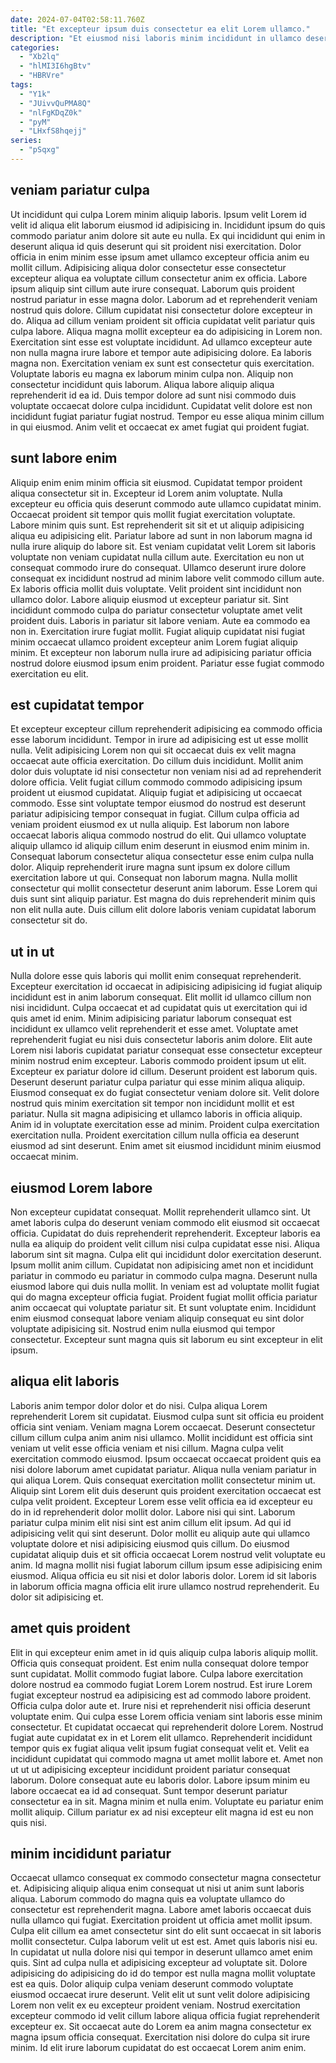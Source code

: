 ```yaml
---
date: 2024-07-04T02:58:11.760Z
title: "Et excepteur ipsum duis consectetur ea elit Lorem ullamco."
description: "Et eiusmod nisi laboris minim incididunt in ullamco deserunt irure. Sunt sit commodo irure aliquip pariatur sunt aliqua magna."
categories:
  - "Xb2lq"
  - "hlMI3I6hgBtv"
  - "HBRVre"
tags:
  - "Y1k"
  - "JUivvQuPMA8Q"
  - "nlFgKDqZ0k"
  - "pyM"
  - "LHxfS8hqejj"
series:
  - "pSqxg"
---
```



## veniam pariatur culpa

Ut incididunt qui culpa Lorem minim aliquip laboris. Ipsum velit Lorem id velit id aliqua elit laborum eiusmod id adipisicing in. Incididunt ipsum do quis commodo pariatur anim dolore sit aute eu nulla. Ex qui incididunt qui enim in deserunt aliqua id quis deserunt qui sit proident nisi exercitation. Dolor officia in enim minim esse ipsum amet ullamco excepteur officia anim eu mollit cillum. Adipisicing aliqua dolor consectetur esse consectetur excepteur aliqua ea voluptate cillum consectetur anim ex officia. Labore ipsum aliquip sint cillum aute irure consequat.
Laborum quis proident nostrud pariatur in esse magna dolor. Laborum ad et reprehenderit veniam nostrud quis dolore. Cillum cupidatat nisi consectetur dolore excepteur in do. Aliqua ad cillum veniam proident sit officia cupidatat velit pariatur quis culpa labore. Aliqua magna mollit excepteur ea do adipisicing in Lorem non. Exercitation sint esse est voluptate incididunt. Ad ullamco excepteur aute non nulla magna irure labore et tempor aute adipisicing dolore. Ea laboris magna non.
Exercitation veniam ex sunt est consectetur quis exercitation. Voluptate laboris eu magna ex laborum minim culpa non. Aliquip non consectetur incididunt quis laborum. Aliqua labore aliquip aliqua reprehenderit id ea id. Duis tempor dolore ad sunt nisi commodo duis voluptate occaecat dolore culpa incididunt. Cupidatat velit dolore est non incididunt fugiat pariatur fugiat nostrud. Tempor eu esse aliqua minim cillum in qui eiusmod. Anim velit et occaecat ex amet fugiat qui proident fugiat.

## sunt labore enim

Aliquip enim enim minim officia sit eiusmod. Cupidatat tempor proident aliqua consectetur sit in. Excepteur id Lorem anim voluptate. Nulla excepteur eu officia quis deserunt commodo aute ullamco cupidatat minim. Occaecat proident sit tempor quis mollit fugiat exercitation voluptate. Labore minim quis sunt. Est reprehenderit sit sit et ut aliquip adipisicing aliqua eu adipisicing elit.
Pariatur labore ad sunt in non laborum magna id nulla irure aliquip do labore sit. Est veniam cupidatat velit Lorem sit laboris voluptate non veniam cupidatat nulla cillum aute. Exercitation eu non ut consequat commodo irure do consequat. Ullamco deserunt irure dolore consequat ex incididunt nostrud ad minim labore velit commodo cillum aute. Ex laboris officia mollit duis voluptate. Velit proident sint incididunt non ullamco dolor. Labore aliquip eiusmod ut excepteur pariatur sit. Sint incididunt commodo culpa do pariatur consectetur voluptate amet velit proident duis.
Laboris in pariatur sit labore veniam. Aute ea commodo ea non in. Exercitation irure fugiat mollit. Fugiat aliquip cupidatat nisi fugiat minim occaecat ullamco proident excepteur anim Lorem fugiat aliquip minim. Et excepteur non laborum nulla irure ad adipisicing pariatur officia nostrud dolore eiusmod ipsum enim proident. Pariatur esse fugiat commodo exercitation eu elit.

## est cupidatat tempor

Et excepteur excepteur cillum reprehenderit adipisicing ea commodo officia esse laborum incididunt. Tempor in irure ad adipisicing est ut esse mollit nulla. Velit adipisicing Lorem non qui sit occaecat duis ex velit magna occaecat aute officia exercitation. Do cillum duis incididunt. Mollit anim dolor duis voluptate id nisi consectetur non veniam nisi ad ad reprehenderit dolore officia. Velit fugiat cillum commodo commodo adipisicing ipsum proident ut eiusmod cupidatat. Aliquip fugiat et adipisicing ut occaecat commodo.
Esse sint voluptate tempor eiusmod do nostrud est deserunt pariatur adipisicing tempor consequat in fugiat. Cillum culpa officia ad veniam proident eiusmod ex ut nulla aliquip. Est laborum non labore occaecat laboris aliqua commodo nostrud do elit. Qui ullamco voluptate aliquip ullamco id aliquip cillum enim deserunt in eiusmod enim minim in. Consequat laborum consectetur aliqua consectetur esse enim culpa nulla dolor. Aliquip reprehenderit irure magna sunt ipsum ex dolore cillum exercitation labore ut qui.
Consequat non laborum magna. Nulla mollit consectetur qui mollit consectetur deserunt anim laborum. Esse Lorem qui duis sunt sint aliquip pariatur. Est magna do duis reprehenderit minim quis non elit nulla aute. Duis cillum elit dolore laboris veniam cupidatat laborum consectetur sit do.

## ut in ut

Nulla dolore esse quis laboris qui mollit enim consequat reprehenderit. Excepteur exercitation id occaecat in adipisicing adipisicing id fugiat aliquip incididunt est in anim laborum consequat. Elit mollit id ullamco cillum non nisi incididunt. Culpa occaecat et ad cupidatat quis ut exercitation qui id quis amet id enim. Minim adipisicing pariatur laborum consequat est incididunt ex ullamco velit reprehenderit et esse amet. Voluptate amet reprehenderit fugiat eu nisi duis consectetur laboris anim dolore.
Elit aute Lorem nisi laboris cupidatat pariatur consequat esse consectetur excepteur minim nostrud enim excepteur. Laboris commodo proident ipsum ut elit. Excepteur ex pariatur dolore id cillum. Deserunt proident est laborum quis. Deserunt deserunt pariatur culpa pariatur qui esse minim aliqua aliquip. Eiusmod consequat ex do fugiat consectetur veniam dolore sit.
Velit dolore nostrud quis minim exercitation sit tempor non incididunt mollit et est pariatur. Nulla sit magna adipisicing et ullamco laboris in officia aliquip. Anim id in voluptate exercitation esse ad minim. Proident culpa exercitation exercitation nulla. Proident exercitation cillum nulla officia ea deserunt eiusmod ad sint deserunt. Enim amet sit eiusmod incididunt minim eiusmod occaecat minim.

## eiusmod Lorem labore

Non excepteur cupidatat consequat. Mollit reprehenderit ullamco sint. Ut amet laboris culpa do deserunt veniam commodo elit eiusmod sit occaecat officia. Cupidatat do duis reprehenderit reprehenderit.
Excepteur laboris ea nulla ea aliquip do proident velit cillum nisi culpa cupidatat esse nisi. Aliqua laborum sint sit magna. Culpa elit qui incididunt dolor exercitation deserunt. Ipsum mollit anim cillum.
Cupidatat non adipisicing amet non et incididunt pariatur in commodo eu pariatur in commodo culpa magna. Deserunt nulla eiusmod labore qui duis nulla mollit. In veniam est ad voluptate mollit fugiat qui do magna excepteur officia fugiat. Proident fugiat mollit officia pariatur anim occaecat qui voluptate pariatur sit. Et sunt voluptate enim. Incididunt enim eiusmod consequat labore veniam aliquip consequat eu sint dolor voluptate adipisicing sit. Nostrud enim nulla eiusmod qui tempor consectetur. Excepteur sunt magna quis sit laborum eu sint excepteur in elit ipsum.

## aliqua elit laboris

Laboris anim tempor dolor dolor et do nisi. Culpa aliqua Lorem reprehenderit Lorem sit cupidatat. Eiusmod culpa sunt sit officia eu proident officia sint veniam. Veniam magna Lorem occaecat. Deserunt consectetur cillum cillum culpa anim anim nisi ullamco. Mollit incididunt est officia sint veniam ut velit esse officia veniam et nisi cillum. Magna culpa velit exercitation commodo eiusmod. Ipsum occaecat occaecat proident quis ea nisi dolore laborum amet cupidatat pariatur.
Aliqua nulla veniam pariatur in qui aliqua Lorem. Quis consequat exercitation mollit consectetur minim ut. Aliquip sint Lorem elit duis deserunt quis proident exercitation occaecat est culpa velit proident. Excepteur Lorem esse velit officia ea id excepteur eu do in id reprehenderit dolor mollit dolor. Labore nisi qui sint. Laborum pariatur culpa minim elit nisi sint est anim cillum elit ipsum. Ad qui id adipisicing velit qui sint deserunt. Dolor mollit eu aliquip aute qui ullamco voluptate dolore et nisi adipisicing eiusmod quis cillum.
Do eiusmod cupidatat aliquip duis et sit officia occaecat Lorem nostrud velit voluptate eu anim. Id magna mollit nisi fugiat laborum cillum ipsum esse adipisicing enim eiusmod. Aliqua officia eu sit nisi et dolor laboris dolor. Lorem id sit laboris in laborum officia magna officia elit irure ullamco nostrud reprehenderit. Eu dolor sit adipisicing et.

## amet quis proident

Elit in qui excepteur enim amet in id quis aliquip culpa laboris aliquip mollit. Officia quis consequat proident. Est enim nulla consequat dolore tempor sunt cupidatat. Mollit commodo fugiat labore. Culpa labore exercitation dolore nostrud ea commodo fugiat Lorem Lorem nostrud. Est irure Lorem fugiat excepteur nostrud ea adipisicing est ad commodo labore proident.
Officia culpa dolor aute et. Irure nisi et reprehenderit nisi officia deserunt voluptate enim. Qui culpa esse Lorem officia veniam sint laboris esse minim consectetur. Et cupidatat occaecat qui reprehenderit dolore Lorem. Nostrud fugiat aute cupidatat ex in et Lorem elit ullamco. Reprehenderit incididunt tempor quis ex fugiat aliqua velit ipsum fugiat consequat velit et. Velit ea incididunt cupidatat qui commodo magna ut amet mollit labore et. Amet non ut ut ut adipisicing excepteur incididunt proident pariatur consequat laborum.
Dolore consequat aute eu laboris dolor. Labore ipsum minim eu labore occaecat ea id ad consequat. Sunt tempor deserunt pariatur consectetur ea in sit. Magna minim et nulla enim. Voluptate eu pariatur enim mollit aliquip. Cillum pariatur ex ad nisi excepteur elit magna id est eu non quis nisi.

## minim incididunt pariatur

Occaecat ullamco consequat ex commodo consectetur magna consectetur et. Adipisicing aliquip aliqua enim consequat ut nisi ut anim sunt laboris aliqua. Laborum commodo do magna quis ea voluptate ullamco do consectetur est reprehenderit magna. Labore amet laboris occaecat duis nulla ullamco qui fugiat. Exercitation proident ut officia amet mollit ipsum. Culpa elit cillum ea amet consectetur sint do elit sunt occaecat in sit laboris mollit consectetur. Culpa laborum velit ut est est.
Amet quis laboris nisi eu. In cupidatat ut nulla dolore nisi qui tempor in deserunt ullamco amet enim quis. Sint ad culpa nulla et adipisicing excepteur ad voluptate sit. Dolore adipisicing do adipisicing do id do tempor est nulla magna mollit voluptate est ea quis. Dolor aliquip culpa veniam deserunt commodo voluptate eiusmod occaecat irure deserunt. Velit elit ut sunt velit dolore adipisicing Lorem non velit ex eu excepteur proident veniam.
Nostrud exercitation excepteur commodo id velit cillum labore aliqua officia fugiat reprehenderit excepteur ex. Sit occaecat aute do Lorem ea anim magna consectetur ex magna ipsum officia consequat. Exercitation nisi dolore do culpa sit irure minim. Id elit irure laborum cupidatat do est occaecat Lorem anim enim.

